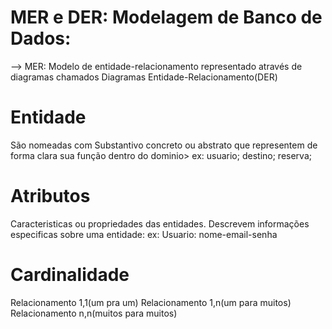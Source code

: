 # MER e DER: Modelagem de Banco de Dados:
--> MER: Modelo de entidade-relacionamento
    representado através de diagramas chamados Diagramas Entidade-Relacionamento(DER)

# Entidade 
São nomeadas com Substantivo concreto ou abstrato que representem de forma clara sua função dentro do dominio>
ex: 
usuario; destino; reserva;

# Atributos
Caracteristicas ou propriedades das entidades. Descrevem informações especificas sobre uma entidade:
ex:
Usuario: nome-email-senha

# Cardinalidade
Relacionamento 1,1(um pra um)
Relacionamento 1,n(um para muitos)
Relacionamento n,n(muitos para muitos)